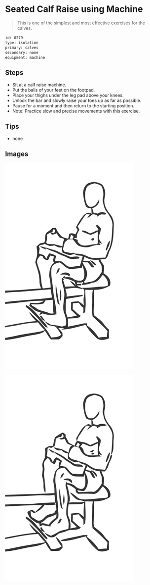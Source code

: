 # Seated Calf Raise using Machine
> This is one of the simplest and most effective exercises for the calves.

``` 
id: 0279 
type: isolation 
primary: calves 
secondary: none 
equipment: machine 
``` 

## Steps

 - Sit at a calf raise machine.
 - Put the balls of your feet on the footpad.
 - Place your thighs under the leg pad above your knees.
 - Unlock the bar and slowly raise your toes up as far as possible.
 - Pause for a moment and then return to the starting position.
 - Note: Practice slow and precise movements with this exercise.

## Tips

 - none

## Images

![](../svg/0279-relaxation.svg)

![](../svg/0279-tension.svg)
